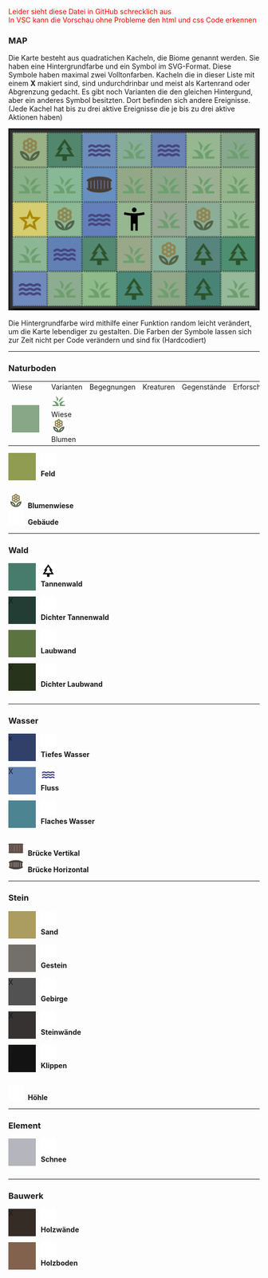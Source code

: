 <style>
    .tile{
        width: 55px;
        height: 55px;
        float: left;
        margin: 0 10px 0 0;
    }
    .symbol{
        width: 30px;
        height: 30px;
        margin: 0 5px 0 0;
    }
</style>

<p style="color: red">Leider sieht diese Datei in GitHub schrecklich aus<br>
In VSC kann die Vorschau ohne Probleme den html und css Code erkennen</p>

### MAP

Die Karte besteht aus quadratichen Kacheln, die Biome genannt werden. Sie haben eine Hintergrundfarbe und ein Symbol im SVG-Format. Diese Symbole haben maximal zwei Volltonfarben. Kacheln die in dieser Liste mit einem <b>X</b> makiert sind, sind undurchdrinbar und meist als Kartenrand oder Abgrenzung gedacht. Es gibt noch Varianten die den gleichen Hintergund, aber ein anderes Symbol besitzten. Dort befinden sich andere Ereignisse.
(Jede Kachel hat bis zu drei aktive Ereignisse die je bis zu drei aktive Aktionen haben)

<img src="./img/map.png">

Die Hintergrundfarbe wird mithilfe einer Funktion random leicht verändert, um die Karte lebendiger zu gestalten. Die Farben der Symbole lassen sich zur Zeit nicht per Code verändern und sind fix (Hardcodiert)

<hr>

### Naturboden

<table>
    <tr>
        <td>Wiese</td>
        <td>Varianten</td>
        <td>Begegnungen</td>
        <td>Kreaturen</td>
        <td>Gegenstände</td>
        <td>Erforschung</td>
        <td>Eingang</td>
        <td>Veränderung</td>
    </tr>
    <tr>
        <td><div style="background-color: #87a787;" class="tile"></div></td>
        <td>
            <img src="../assets/mapIcons/grass.svg" class="symbol"> Wiese<br>
            <img src="../assets/mapIcons/flower.svg" class="symbol"> Blumen
        </td>
        <td></td>
        <td></td>
        <td></td>
        <td></td>
        <td></td>
        <td></td>
    </tr>
</table>

<div style="background-color: #8F9C52;" class="tile"></div>
<img src="../assets/mapIcons/nothing.svg" class="symbol"><br>
<b>Feld</b><br><br>

<img src="../assets/mapIcons/flower.svg" class="symbol"> <b>Blumenwiese</b><br>
<img src="../assets/mapIcons/nothing.svg" class="symbol"> <b>Gebäude</b><br>

<hr>

### Wald

<div style="background-color: #477c6c;" class="tile"></div>
<img src="../assets/mapIcons/tree.svg" class="symbol"><br>
<b>Tannenwald</b> <br><br>

<div style="background-color: #233D35;" class="tile">X</div>
<img src="../assets/mapIcons/nothing.svg" class="symbol"><br>
<b>Dichter Tannenwald</b><br><br>

<div style="background-color: #5A733F;" class="tile"></div>
<img src="../assets/mapIcons/nothing.svg" class="symbol"><br>
<b>Laubwand</b><br><br>

<div style="background-color: #28331C;" class="tile">X</div>
<img src="../assets/mapIcons/nothing.svg" class="symbol"><br>
<b>Dichter Laubwand</b><br><br>

<hr>

### Wasser

<div style="background-color: #304069;" class="tile">x</div>
<img src="../assets/mapIcons/nothing.svg" class="symbol"><br>
<b>Tiefes Wasser</b><br><br>

<div style="background-color: #5d7dac;" class="tile">X</div>
<img src="../assets/mapIcons/water.svg" class="symbol"><br>
<b>Fluss</b> <br><br>

<div style="background-color: #4C8491;" class="tile"></div>
<img src="../assets/mapIcons/nothing.svg" class="symbol"><br>
<b>Flaches Wasser</b><br><br>

<img src="../assets/mapIcons/brigeV.svg" class="symbol"> <b>Brücke Vertikal</b><br>
<img src="../assets/mapIcons/brigeH.svg" class="symbol"> <b>Brücke Horizontal</b><br>

<hr>

### Stein

<div style="background-color: #AB9C5F;" class="tile"></div>
<img src="../assets/mapIcons/nothing.svg" class="symbol"><br>
<b>Sand</b><br><br>

<div style="background-color: #73706B;" class="tile"></div>
<img src="../assets/mapIcons/nothing.svg" class="symbol"><br>
<b>Gestein</b><br><br>

<div style="background-color: #525252;" class="tile">X</div>
<img src="../assets/mapIcons/nothing.svg" class="symbol"><br>
<b>Gebirge</b><br><br>

<div style="background-color: #363231;" class="tile">X</div>
<img src="../assets/mapIcons/nothing.svg" class="symbol"><br>
<b>Steinwände</b><br><br>

<div style="background-color: #131313;" class="tile">X</div>
<img src="../assets/mapIcons/nothing.svg" class="symbol"><br>
<b>Klippen</b><br><br>

<img src="../assets/mapIcons/nothing.svg" class="symbol"> <b>Höhle</b><br>

<hr>

### Element

<div style="background-color: #B5B5BD;" class="tile"></div>
<img src="../assets/mapIcons/nothing.svg" class="symbol"><br>
<b>Schnee</b><br><br>

<hr>

### Bauwerk

<div style="background-color: #362C26;" class="tile">X</div>
<img src="../assets/mapIcons/nothing.svg" class="symbol"><br>
<b>Holzwände</b><br><br>

<div style="background-color: #82624D;" class="tile"></div>
<img src="../assets/mapIcons/nothing.svg" class="symbol"><br>
<b>Holzboden</b><br><br>
